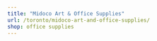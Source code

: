 ```yaml
---
title: "Midoco Art & Office Supplies"
url: /toronto/midoco-art-and-office-supplies/
shop: office supplies
---
```

